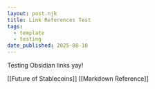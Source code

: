 ```yaml
---
layout: post.njk
title: Link References Test
tags:
  - template
  - testing
date_published: 2025-08-10
---
```


Testing Obsidian links yay!

[[Future of Stablecoins]]
[[Markdown Reference]]
